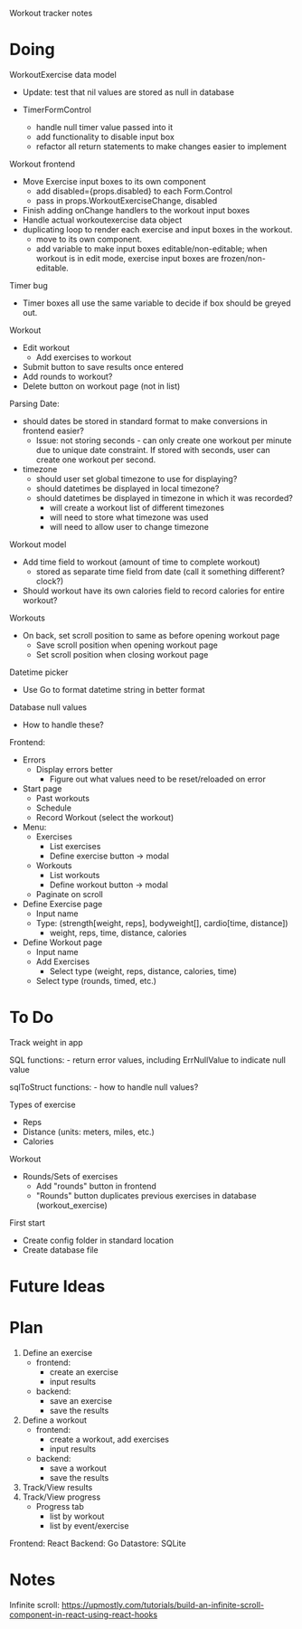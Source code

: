 Workout tracker notes

# Doing

WorkoutExercise data model
- Update: test that nil values are stored as null in database

- TimerFormControl
	- handle null timer value passed into it
	- add functionality to disable input box
	- refactor all return statements to make changes easier to implement

Workout frontend
- Move Exercise input boxes to its own component
	- add disabled={props.disabled} to each Form.Control
	- pass in props.WorkoutExerciseChange, disabled
- Finish adding onChange handlers to the workout input boxes
- Handle actual workoutexercise data object
- duplicating loop to render each exercise and input boxes in the workout.
	- move to its own component.
	- add variable to make input boxes editable/non-editable; when workout is in edit mode, exercise input boxes are frozen/non-editable.

Timer bug
- Timer boxes all use the same variable to decide if box should be greyed out.

Workout
- Edit workout
	- Add exercises to workout
- Submit button to save results once entered
- Add rounds to workout?
- Delete button on workout page (not in list)


Parsing Date:
- should dates be stored in standard format to make conversions in frontend easier?
	- Issue: not storing seconds - can only create one workout per minute due to unique date constraint. If stored with seconds, user can create one workout per second.
- timezone
	- should user set global timezone to use for displaying?
	- should datetimes be displayed in local timezone?
	- should datetimes be displayed in timezone in which it was recorded?
		- will create a workout list of different timezones
		- will need to store what timezone was used
		- will need to allow user to change timezone

Workout model
- Add time field to workout (amount of time to complete workout)
	- stored as separate time field from date (call it something different? clock?)
- Should workout have its own calories field to record calories for entire workout?


Workouts
- On back, set scroll position to same as before opening workout page
	- Save scroll position when opening workout page
	- Set scroll position when closing workout page

Datetime picker
- Use Go to format datetime string in better format

Database null values
- How to handle these?

Frontend:
- Errors
	- Display errors better
		- Figure out what values need to be reset/reloaded on error
- Start page
	- Past workouts
	- Schedule
	- Record Workout (select the workout)
- Menu:
	- Exercises
		- List exercises
		- Define exercise button -> modal
	- Workouts
		- List workouts
		- Define workout button -> modal
	- Paginate on scroll
- Define Exercise page
	- Input name
	- Type: (strength[weight, reps], bodyweight[], cardio[time, distance])
		- weight, reps, time, distance, calories
- Define Workout page
	- Input name
	- Add Exercises
		- Select type (weight, reps, distance, calories, time)
	- Select type (rounds, timed, etc.)

# To Do

Track weight in app

SQL functions:
	- return error values, including ErrNullValue to indicate null value

sqlToStruct functions:
	- how to handle null values?

Types of exercise
- Reps
- Distance (units: meters, miles, etc.)
- Calories

Workout
- Rounds/Sets of exercises
	- Add "rounds" button in frontend
	- "Rounds" button duplicates previous exercises in database (workout_exercise)

First start
- Create config folder in standard location
- Create database file

# Future Ideas

# Plan
1. Define an exercise
	- frontend:
		- create an exercise
		- input results
	- backend:
		- save an exercise
		- save the results
2. Define a workout
	- frontend:
		- create a workout, add exercises
		- input results
	- backend:
		- save a workout
		- save the results
3. Track/View results
4. Track/View progress
	- Progress tab
		- list by workout
		- list by event/exercise

Frontend: React
Backend: Go
Datastore: SQLite

# Notes

Infinite scroll:
https://upmostly.com/tutorials/build-an-infinite-scroll-component-in-react-using-react-hooks
